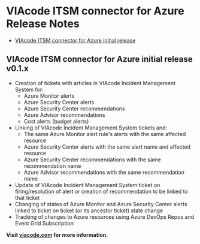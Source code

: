# VIAcode ITSM connector for Azure Release Notes

<!-- TOC -->
- [VIAcode ITSM connector for Azure initial release](#viacode-itsm-connector-for-azure-initial-release)  
<!-- TOC END -->

## VIAcode ITSM connector for Azure initial release v0.1.x

- Creation of tickets with articles in VIAcode Incident Management System for:
    - Azure Monitor alerts
    - Azure Security Center alerts
    - Azure Security Center recommendations
    - Azure Advisor recommendations
    - Cost alerts (budget alerts)
- Linking of VIAcode Incident Management System tickets and:
    - The same Azure Monitor alert rule's alerts with the same affected resource
    - Azure Security Center alerts with the same alert name and affected resource
    - Azure Security Center recommendations with the same recommendation name
    - Azure Advisor recommendations with the same recommendation name
- Update of VIAcode Incident Management System ticket on firing/resolution of alert or creation of recommendation to be linked to that ticket
- Changing of states of Azure Monitor and Azure Security Center alerts linked to ticket on ticket (or its ancestor ticket) state change
- Tracking of changes to Azure resources using Azure DevOps Repos and Event Grid Subscription

**Visit [viacode.com](https://www.viacode.com) for more information.**
